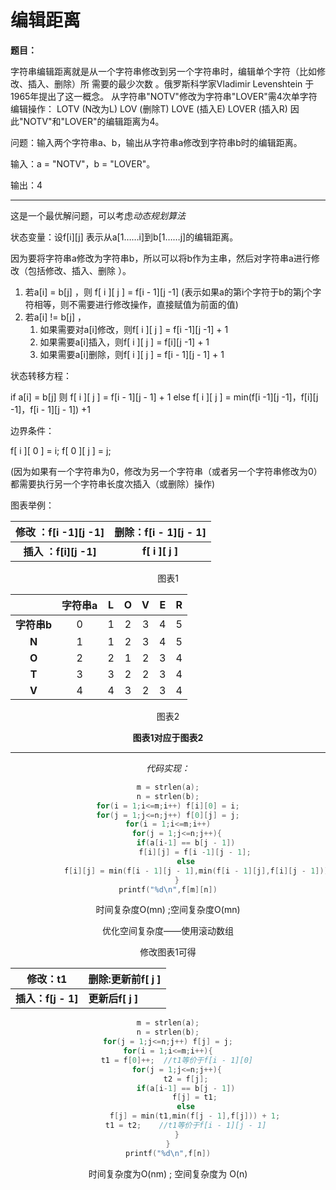 # **编辑距离**



**题目：**

字符串编辑距离就是从一个字符串修改到另一个字符串时，编辑单个字符（比如修改、插入、删除）所 需要的最少次数 。俄罗斯科学家Vladimir Levenshtein 于 1965年提出了这一概念。
	从字符串"NOTV"修改为字符串"LOVER"需4次单字符编辑操作：
		LOTV (N改为L)
		LOV (删除T)
		LOVE (插入E)
		LOVER (插入R)
因此"NOTV"和"LOVER"的编辑距离为4。

问题：输入两个字符串a、b，输出从字符串a修改到字符串b时的编辑距离。

输入：a = "NOTV"，b = "LOVER"。

输出：4

---

这是一个最优解问题，可以考虑*动态规划算法*

状态变量：设f[i]\[j] 表示从a[1……i]到b[1……j]的编辑距离。

因为要将字符串a修改为字符串b，所以可以将b作为主串，然后对字符串a进行修改（包括修改、插入、删除 ）。

1. 若a[i] = b[j] ，则 f[ i ]\[ j ]  = f[i - 1]\[j -1]      (表示如果a的第i个字符于b的第j个字符相等，则不需要进行修改操作，直接赋值为前面的值)
2. 若a[i] != b[j] ，
   1. 如果需要对a[i]修改，则f[ i ]\[ j ] = f[i -1]\[j -1] + 1
   2. 如果需要a[i]插入，则f[ i ]\[ j ]  = f[i]\[j -1] + 1
   3. 如果需要a[i]删除，则f[ i ]\[ j ]  = f[i - 1]\[j - 1] + 1

状态转移方程：

if a[i] = b[j] 则 f[ i ]\[ j ]  = f[i - 1]\[j - 1] + 1
else f[ i ]\[ j ]  = min(f[i -1]\[j -1]，f[i]\[j -1]，f[i - 1]\[j - 1]) +1

边界条件：

f[ i ]\[ 0 ] = i;
f[ 0 ]\[ j ] = j;  	

(因为如果有一个字符串为0，修改为另一个字符串（或者另一个字符串修改为0）都需要执行另一个字符串长度次插入（或删除）操作)



图表举例：

| 修改 ：f[i -1]\[j -1]  | 删除：f[i - 1]\[j - 1] |
| :--------------------: | :--------------------: |
| **插入 ：f[i]\[j -1]** |    **f[ i ]\[ j ]**    |

<center>图表1



|             | 字符串a |  L   |  O   |  V   |  E   |  R   |
| :---------: | :-----: | :--: | :--: | :--: | :--: | :--: |
| **字符串b** |    0    |  1   |  2   |  3   |  4   |  5   |
|    **N**    |    1    |  1   |  2   |  3   |  4   |  5   |
|    **O**    |    2    |  2   |  1   |  2   |  3   |  4   |
|    **T**    |    3    |  3   |  2   |  2   |  3   |  4   |
|    **V**    |    4    |  4   |  3   |  2   |  3   |  4   |

<center>图表2

**图表1对应于图表2**

---

*代码实现：*

```cpp
m = strlen(a);
n = strlen(b);
for(i = 1;i<=m;i++) f[i][0] = i;
for(j = 1;j<=n;j++) f[0][j] = j;
for(i = 1;i<=m;i++)
    for(j = 1;j<=n;j++){
		if(a[i-1] == b[j - 1])
            f[i][j] = f[i -1][j - 1];
        else
            f[i][j] = min(f[i - 1][j - 1],min(f[i - 1][j],f[i][j - 1])) + 1;
    }
printf("%d\n",f[m][n])
```

<center> 时间复杂度O(mn) ;空间复杂度O(mn)



优化空间复杂度——使用滚动数组

修改图表1可得

| 修改：t1           | 删除:更新前f[ j ] |
| ------------------ | ----------------- |
| **插入：f[j - 1]** | **更新后f[ j ]**  |



```cpp
m = strlen(a);
n = strlen(b);
for(j = 1;j<=n;j++) f[j] = j;
for(i = 1;i<=m;i++){
    t1 = f[0]++;  //t1等价于f[i - 1][0]
    for(j = 1;j<=n;j++){
        t2 = f[j];
		if(a[i-1] == b[j - 1])
            f[j] = t1;
        else
            f[j] = min(t1,min(f[j - 1],f[j])) + 1;
        t1 = t2;	//t1等价于f[i - 1][j - 1]
    }
}
printf("%d\n",f[n])
```

<center>时间复杂度为O(nm) ; 空间复杂度为 O(n)